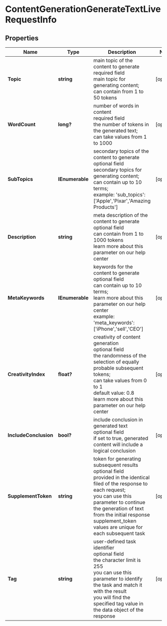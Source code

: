 # ContentGenerationGenerateTextLiveRequestInfo


## Properties

| Name | Type | Description | Notes |
|------------ | ------------- | ------------- | -------------|
**Topic** | **string** | main topic of the content to generate<br>required field<br>main topic for generating content;<br>can contain from 1 to 50 tokens |[optional]|
**WordCount** | **long?** | number of words in content<br>required field<br>the number of tokens in the generated text;<br>can take values from 1 to 1000 |[optional]|
**SubTopics** | **IEnumerable<string>** | secondary topics of the content to generate<br>optional field<br>secondary topics for generating content;<br>can contain up to 10 terms;<br>example: 'sub_topics': ['Apple','Pixar','Amazing Products'] |[optional]|
**Description** | **string** | meta description of the content to generate<br>optional field<br>can contain from 1 to 1000 tokens<br>learn more about this parameter on our help center |[optional]|
**MetaKeywords** | **IEnumerable<string>** | keywords for the content to generate<br>optional field<br>can contain up to 10 terms;<br>learn more about this parameter on our help center<br>example: 'meta_keywords': ['iPhone','sell','CEO'] |[optional]|
**CreativityIndex** | **float?** | creativity of content generation<br>optional field<br>the randomness of the selection of equally probable subsequent tokens;<br>can take values from 0 to 1<br>default value: 0.8<br>learn more about this parameter on our help center |[optional]|
**IncludeConclusion** | **bool?** | include conclusion in generated text<br>optional field<br>if set to true, generated content will include a logical conclusion |[optional]|
**SupplementToken** | **string** | token for generating subsequent results<br>optional field<br>provided in the identical filed of the response to each request;<br>you can use this parameter to continue the generation of text from the initial response<br>supplement_token values are unique for each subsequent task |[optional]|
**Tag** | **string** | user-defined task identifier<br>optional field<br>the character limit is 255<br>you can use this parameter to identify the task and match it with the result<br>you will find the specified tag value in the data object of the response |[optional]|